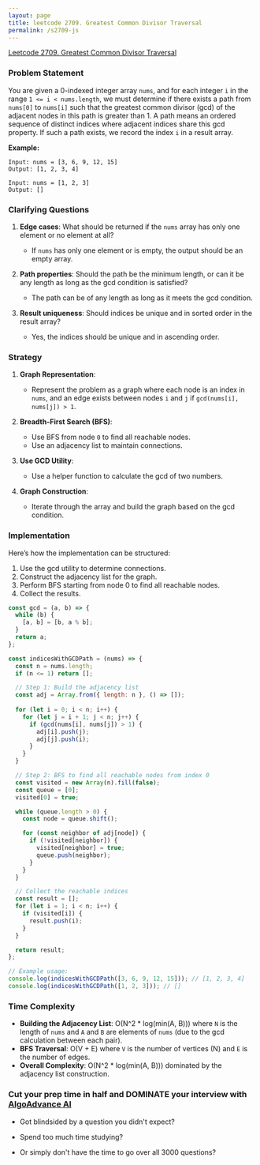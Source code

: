 ```yaml
---
layout: page
title: leetcode 2709. Greatest Common Divisor Traversal
permalink: /s2709-js
---
```

[Leetcode 2709. Greatest Common Divisor Traversal](https://algoadvance.github.io/algoadvance/l2709)
### Problem Statement

You are given a 0-indexed integer array `nums`, and for each integer `i` in the range `1 <= i < nums.length`, we must determine if there exists a path from `nums[0]` to `nums[i]` such that the greatest common divisor (gcd) of the adjacent nodes in this path is greater than 1. A path means an ordered sequence of distinct indices where adjacent indices share this gcd property. If such a path exists, we record the index `i` in a result array.

**Example:**
```plaintext
Input: nums = [3, 6, 9, 12, 15]
Output: [1, 2, 3, 4]

Input: nums = [1, 2, 3]
Output: []
```

### Clarifying Questions

1. **Edge cases**: What should be returned if the `nums` array has only one element or no element at all?
   - If `nums` has only one element or is empty, the output should be an empty array.

2. **Path properties**: Should the path be the minimum length, or can it be any length as long as the gcd condition is satisfied?
   - The path can be of any length as long as it meets the gcd condition.

3. **Result uniqueness**: Should indices be unique and in sorted order in the result array?
   - Yes, the indices should be unique and in ascending order.

### Strategy

1. **Graph Representation**:
   - Represent the problem as a graph where each node is an index in `nums`, and an edge exists between nodes `i` and `j` if `gcd(nums[i], nums[j]) > 1`.

2. **Breadth-First Search (BFS)**:
   - Use BFS from node `0` to find all reachable nodes.
   - Use an adjacency list to maintain connections.

3. **Use GCD Utility**:
   - Use a helper function to calculate the gcd of two numbers.

4. **Graph Construction**:
   - Iterate through the array and build the graph based on the gcd condition.

### Implementation

Here’s how the implementation can be structured:

1. Use the gcd utility to determine connections.
2. Construct the adjacency list for the graph.
3. Perform BFS starting from node 0 to find all reachable nodes.
4. Collect the results.

```javascript
const gcd = (a, b) => {
  while (b) {
    [a, b] = [b, a % b];
  }
  return a;
};

const indicesWithGCDPath = (nums) => {
  const n = nums.length;
  if (n <= 1) return [];

  // Step 1: Build the adjacency list
  const adj = Array.from({ length: n }, () => []);
  
  for (let i = 0; i < n; i++) {
    for (let j = i + 1; j < n; j++) {
      if (gcd(nums[i], nums[j]) > 1) {
        adj[i].push(j);
        adj[j].push(i);
      }
    }
  }

  // Step 2: BFS to find all reachable nodes from index 0
  const visited = new Array(n).fill(false);
  const queue = [0];
  visited[0] = true;

  while (queue.length > 0) {
    const node = queue.shift();

    for (const neighbor of adj[node]) {
      if (!visited[neighbor]) {
        visited[neighbor] = true;
        queue.push(neighbor);
      }
    }
  }

  // Collect the reachable indices
  const result = [];
  for (let i = 1; i < n; i++) {
    if (visited[i]) {
      result.push(i);
    }
  }

  return result;
};

// Example usage:
console.log(indicesWithGCDPath([3, 6, 9, 12, 15])); // [1, 2, 3, 4]
console.log(indicesWithGCDPath([1, 2, 3])); // []
```

### Time Complexity

- **Building the Adjacency List**: O(N^2 * log(min(A, B))) where `N` is the length of `nums` and `A` and `B` are elements of `nums` (due to the gcd calculation between each pair).
- **BFS Traversal**: O(V + E) where `V` is the number of vertices (N) and `E` is the number of edges.
- **Overall Complexity**: O(N^2 * log(min(A, B))) dominated by the adjacency list construction.


### Cut your prep time in half and DOMINATE your interview with [AlgoAdvance AI](https://algoAdvance.com)

- Got blindsided by a question you didn't expect?

- Spend too much time studying?

- Or simply don't have the time to go over all 3000 questions?


